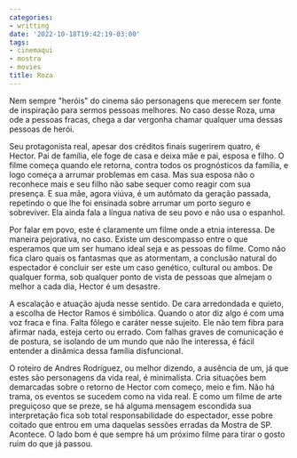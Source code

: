 ```yaml
---
categories:
- writting
date: '2022-10-18T19:42:19-03:00'
tags:
- cinemaqui
- mostra
- movies
title: Roza
---
```


Nem sempre "heróis" do cinema são personagens que merecem ser fonte de inspiração para sermos pessoas melhores. No caso desse Roza, uma ode a pessoas fracas, chega a dar vergonha chamar qualquer uma dessas pessoas de herói.

Seu protagonista real, apesar dos créditos finais sugerirem quatro, é Hector. Pai de família, ele foge de casa e deixa mãe e pai, esposa e filho. O filme começa quando ele retorna, contra todos os prognósticos da família, e logo começa a arrumar problemas em casa. Mas sua esposa não o reconhece mais e seu filho não sabe sequer como reagir com sua presença. E sua mãe, agora viúva, é um autômato da geração passada, repetindo o que lhe foi ensinada sobre arrumar um porto seguro e sobreviver. Ela ainda fala a língua nativa de seu povo e não usa o espanhol.

Por falar em povo, este é claramente um filme onde a etnia interessa. De maneira pejorativa, no caso. Existe um descompasso entre o que esperamos que um ser humano ideal seja e as pessoas do filme. Como não fica claro quais os fantasmas que as atormentam, a conclusão natural do espectador é concluir ser este um caso genético, cultural ou ambos. De qualquer forma, sob qualquer ponto de vista de pessoas que almejam o melhor a cada dia, Hector é um desastre.

A escalação e atuação ajuda nesse sentido. De cara arredondada e quieto, a escolha de Hector Ramos é simbólica. Quando o ator diz algo é com uma voz fraca e fina. Falta fôlego e caráter nesse sujeito. Ele não tem fibra para afirmar nada, esteja certo ou errado. Com falhas graves de comunicação e de postura, se isolando de um mundo que não lhe interessa, é fácil entender a dinâmica dessa família disfuncional.

O roteiro de Andres Rodriguez, ou melhor dizendo, a ausência de um, já que estes são personagens da vida real, é minimalista. Cria situações bem demarcadas sobre o retorno de Hector com começo, meio e fim. Não há trama, os eventos se sucedem como na vida real. E como um filme de arte preguiçoso que se preze, se há alguma mensagem escondida sua interpretação fica sob total responsabilidade do espectador, esse pobre coitado que entrou em uma daquelas sessões erradas da Mostra de SP. Acontece. O lado bom é que sempre há um próximo filme para tirar o gosto ruim do que já passou.


